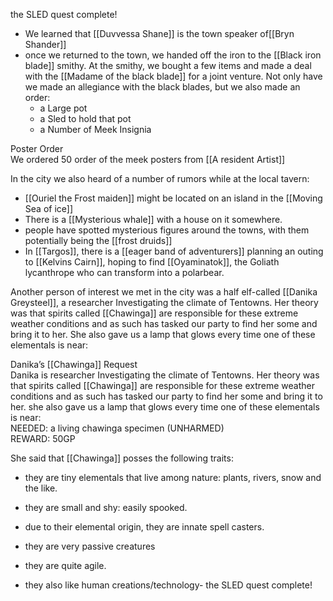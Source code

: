the SLED quest complete!
- We learned that [[Duvvessa Shane]] is the town speaker of[[Bryn Shander]]
- once we returned to the town, we handed off the iron to the [[Black iron blade]] smithy.
	At the smithy, we bought a few items and made a deal with the [[Madame of the black blade]] for a joint venture. Not only have we made an allegiance with the black blades, but we also made an order:
	- a Large pot
	- a Sled to hold that pot
	- a Number of Meek Insignia

Poster Order  
    We ordered 50 order of the meek posters from [[A resident Artist]]

In the city we also heard of a number of rumors while at the local tavern:
- [[Ouriel the Frost maiden]] might be located on an island in the [[Moving Sea of ice]]
- There is a [[Mysterious whale]] with a house on it somewhere.
- people have spotted mysterious figures around the towns, with them potentially being the [[frost druids]]
- In [[Targos]], there is a [[eager band of adventurers]] planning an outing to [[Kelvins Cairn]], hoping to find [[Oyaminatok]], the Goliath lycanthrope who can transform into a polarbear.

Another person of interest we met in the city was a half elf-called [[Danika Greysteel]], a researcher Investigating the climate of Tentowns. Her theory was that spirits called [[Chawinga]] are responsible for these extreme weather conditions and as such has tasked our party to find her some and bring it to her. She also gave us a lamp that glows every time one of these elementals is near:

Danika’s [[Chawinga]] Request  
    Danika is researcher Investigating the climate of Tentowns. Her theory was that spirits called [[Chawinga]] are responsible for these extreme weather conditions and as such has tasked our party to find her some and bring it to her. she also gave us a lamp that glows every time one of these elementals is near:  
    NEEDED: a living chawinga specimen (UNHARMED)  
    REWARD: 50GP

She said that [[Chawinga]] posses the following traits:
- they are tiny elementals that live among nature: plants, rivers, snow and the like.
- they are small and shy: easily spooked.
- due to their elemental origin, they are innate spell casters.
- they are very passive creatures
- they are quite agile.

- they also like human creations/technology- the SLED quest complete!

